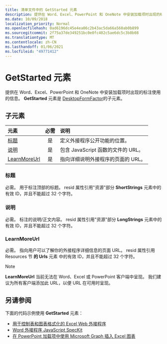 ```yaml
---
title: 清单文件中的 GetStarted 元素
description: 提供在 Word、Excel、PowerPoint 和 OneNote 中安装加载项时出现的标注使用的信息。
ms.date: 10/09/2018
localization_priority: Normal
ms.openlocfilehash: 0ad6196dc45e4ea06c2b43ac5da66a560ab0b899
ms.sourcegitcommit: 2f75a37de349251bc0e0fc402c5ae6dc5c3b8b08
ms.translationtype: MT
ms.contentlocale: zh-CN
ms.lasthandoff: 01/06/2021
ms.locfileid: "49771412"
---
```

# <a name="getstarted-element"></a>GetStarted 元素

提供在 Word、Excel、PowerPoint 和 OneNote 中安装加载项时出现的标注使用的信息。 **GetStarted** 元素是 [DesktopFormFactor](desktopformfactor.md)的子元素。

## <a name="child-elements"></a>子元素

| 元素                       | 必需 | 说明                                        |
|:------------------------------|:--------:|:---------------------------------------------------|
| [标题](#title)               | 是      | 定义外接程序公开功能的位置。     |
| [说明](#description)   | 是      | 包含 JavaScript 函数的文件的 URL。|
| [LearnMoreUrl](#learnmoreurl) | 是       | 指向详细说明外接程序的页面的 URL。   |

### <a name="title"></a>标题 

必需。 用于标注顶部的标题。 resid 属性引用"资源"部分 **ShortStrings** 元素中的 [](resources.md)有效 ID，并且不能超过 32 个字符。

### <a name="description"></a>说明

必需。 标注的说明/正文内容。 resid 属性引用"资源"部分 **LongStrings** 元素中的 [](resources.md)有效 ID，并且不能超过 32 个字符。

### <a name="learnmoreurl"></a>LearnMoreUrl

必需。 指向用户可以了解你的外接程序详细信息的页面 URL。 resid 属性引用 Resources 节 **的 Urls** 元素 [](resources.md)中的有效 ID，并且不能超过 32 个字符。

> [!NOTE]
> **LearnMoreUrl** 当前无法在 Word、Excel 或 PowerPoint 客户端中呈现。 我们建议为所有客户端添加此 URL，以便 URL 在可用时呈现。 

## <a name="see-also"></a>另请参阅

下面的代码示例使用 **GetStarted** 元素：

* [用于控制表和图表格式化的 Excel Web 外接程序](https://github.com/OfficeDev/Excel-Add-in-JavaScript-SalesTracker)
* [Word 外接程序 JavaScript SpecKit](https://github.com/OfficeDev/Word-Add-in-JS-SpecKit)
* [在 PowerPoint 加载项中使用 Microsoft Graph 插入 Excel 图表](https://github.com/OfficeDev/PowerPoint-Add-in-Microsoft-Graph-ASPNET-InsertChart)
